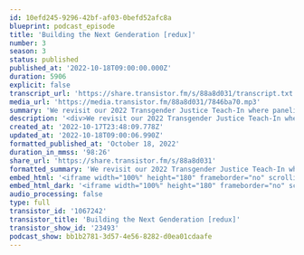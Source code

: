 ```yaml
---
id: 10efd245-9296-42bf-af03-0befd52afc8a
blueprint: podcast_episode
title: 'Building the Next Genderation [redux]'
number: 3
season: 3
status: published
published_at: '2022-10-18T09:00:00.000Z'
duration: 5906
explicit: false
transcript_url: 'https://share.transistor.fm/s/88a8d031/transcript.txt'
media_url: 'https://media.transistor.fm/88a8d031/7846ba70.mp3'
summary: 'We revisit our 2022 Transgender Justice Teach-In where panelists Merrique Jenson, Codi Charles, Romeo Jackson and Bishop Howard discuss building liberated futures with queer and trans youth. In a moment where we’ve experienced an endless barrage of anti-trans attacks that deeply affect young trans people, the key messages from this conversation are just as true today as they were a year ago. What do we mean by “youth” and who is afforded the space to be young? What rights do children have and how do we exist in right relationship with trans youth? All these questions are covered on this episode of Take the Last Bite.'
description: '<div>We revisit our 2022 Transgender Justice Teach-In where panelists Merrique Jenson, Codi Charles, Romeo Jackson and Bishop Howard discuss building liberated futures with queer and trans youth. In a moment where we’ve experienced an endless barrage of anti-trans attacks that deeply affect young trans people, the key messages from this conversation are just as true today as they were a year ago. What do we mean by “youth” and who is afforded the space to be young? What rights do children have and how do we exist in right relationship with trans youth? All these questions are covered on this episode of Take the Last Bite.<br><br>Find more details about the Transgender Justice Teach-In and where to connect with our panelists at <a href="https://sgdinstitute.org/programs/transgender-justice/2021-next-genderation">https://sgdinstitute.org/programs/transgender-justice/2021-next-genderation</a><br><br>For questions, comments or feedback about this episode: lastbite@sgdinstitute.org<br><br>We’ve joined <a href="https://www.tiktok.com/@take.the.last.bite">TikTok</a>! You can also find us on <a href="https://twitter.com/sgdinstitute/">Twitter</a>, <a href="https://www.facebook.com/sgdinstitute">Facebook</a> and <a href="https://www.instagram.com/sgdinstitute/">Instagram</a> or at <a href="https://sgdinstitute.org/">sgdinstitute.org</a><br><br>Host:<a href="https://www.instagram.com/tranzwrites/"> R.B. Brooks,</a> they/them, director of programs for the Midwest Institute for Sexuality and Gender Diversity&nbsp;</div><div><br></div><div>Cover art: Adrienne McCormick</div>'
created_at: '2022-10-17T23:48:09.778Z'
updated_at: '2022-10-18T09:00:06.990Z'
formatted_published_at: 'October 18, 2022'
duration_in_mmss: '98:26'
share_url: 'https://share.transistor.fm/s/88a8d031'
formatted_summary: 'We revisit our 2022 Transgender Justice Teach-In where panelists Merrique Jenson, Codi Charles, Romeo Jackson and Bishop Howard discuss building liberated futures with queer and trans youth. In a moment where we’ve experienced an endless barrage of anti-trans attacks that deeply affect young trans people, the key messages from this conversation are just as true today as they were a year ago. What do we mean by “youth” and who is afforded the space to be young? What rights do children have and how do we exist in right relationship with trans youth? All these questions are covered on this episode of Take the Last Bite.'
embed_html: '<iframe width="100%" height="180" frameborder="no" scrolling="no" seamless src="https://share.transistor.fm/e/88a8d031"></iframe>'
embed_html_dark: '<iframe width="100%" height="180" frameborder="no" scrolling="no" seamless src="https://share.transistor.fm/e/88a8d031/dark"></iframe>'
audio_processing: false
type: full
transistor_id: '1067242'
transistor_title: 'Building the Next Genderation [redux]'
transistor_show_id: '23493'
podcast_show: bb1b2781-3d57-4e56-8282-d0ea01cdaafe
---
```

